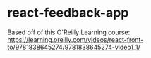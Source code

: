 # react-feedback-app
Based off of this O'Reilly Learning course: https://learning.oreilly.com/videos/react-front-to/9781838645274/9781838645274-video1_1/
